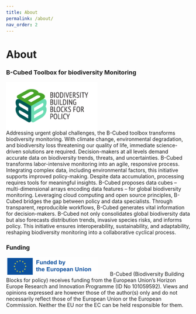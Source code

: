 ```yaml
---
title: About 
permalink: /about/
nav_order: 2
---
```


# About

### B-Cubed Toolbox for biodiversity Monitoring  
<div style="display: flex; align-items: center;">
    <img src="/images/B3_logo_full.png" alt="The B-Cubed logo" width="250;" style="margin-right:30px"> 
    </div>
Addressing urgent global challenges, the B-Cubed toolbox transforms
biodiversity monitoring. With climate change, environmental
degradation, and biodiversity loss threatening our quality of life,
immediate science-driven solutions are required. Decision-makers at all
levels demand accurate data on biodiversity trends, threats, and
uncertainties. B-Cubed transforms labor-intensive monitoring into an
agile, responsive process. Integrating complex data, including
environmental factors, this initiative supports improved policy-making.
Despite data accumulation, processing requires tools for meaningful
insights. B-Cubed proposes data cubes – multi-dimensional arrays
encoding data features – for global biodiversity monitoring. Leveraging
cloud computing and open source principles, B-Cubed bridges the gap
between policy and data specialists. Through transparent, reproducible
workflows, B-Cubed generates vital information for decision-makers.
B-Cubed not only consolidates global biodiversity data but also
forecasts distribution trends, invasive species risks, and informs
policy. This initiative ensures interoperability, sustainability, and
adaptability, reshaping biodiversity monitoring into a collaborative
cyclical process.


### Funding
<img src="/images/LogoEU.png" alt="The EU" width="250;" style="margin-right:30px">  
B-Cubed (Biodiversity Building Blocks for policy) receives funding from the European Union’s Horizon Europe Research and Innovation Programme 
(ID No 101059592). Views and opinions expressed are however those of the author(s) only and do not necessarily reflect those of the 
European Union or the European Commission. Neither the EU nor the EC can be held responsible for them.

